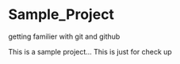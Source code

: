 # Sample_Project
getting familier with git and github

This is a sample project...
This is just for check up
